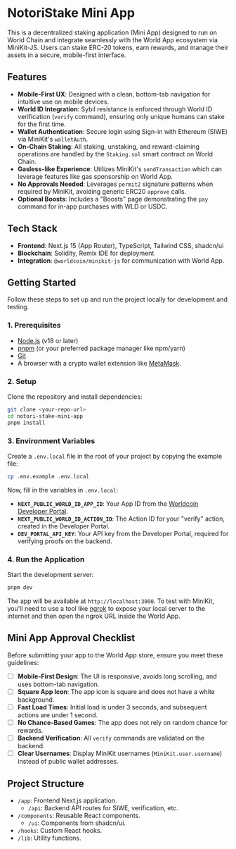 # NotoriStake Mini App

This is a decentralized staking application (Mini App) designed to run on World Chain and integrate seamlessly with the World App ecosystem via MiniKit-JS. Users can stake ERC-20 tokens, earn rewards, and manage their assets in a secure, mobile-first interface.

## Features

- **Mobile-First UX**: Designed with a clean, bottom-tab navigation for intuitive use on mobile devices.
- **World ID Integration**: Sybil resistance is enforced through World ID verification (`verify` command), ensuring only unique humans can stake for the first time.
- **Wallet Authentication**: Secure login using Sign-in with Ethereum (SIWE) via MiniKit's `walletAuth`.
- **On-Chain Staking**: All staking, unstaking, and reward-claiming operations are handled by the `Staking.sol` smart contract on World Chain.
- **Gasless-like Experience**: Utilizes MiniKit's `sendTransaction` which can leverage features like gas sponsorship on World App.
- **No Approvals Needed**: Leverages `permit2` signature patterns when required by MiniKit, avoiding generic ERC20 `approve` calls.
- **Optional Boosts**: Includes a "Boosts" page demonstrating the `pay` command for in-app purchases with WLD or USDC.

## Tech Stack

- **Frontend**: Next.js 15 (App Router), TypeScript, Tailwind CSS, shadcn/ui
- **Blockchain**: Solidity, Remix IDE for deployment
- **Integration**: `@worldcoin/minikit-js` for communication with World App.

## Getting Started

Follow these steps to set up and run the project locally for development and testing.

### 1. Prerequisites

- [Node.js](https://nodejs.org/en/) (v18 or later)
- [pnpm](https://pnpm.io/installation) (or your preferred package manager like npm/yarn)
- [Git](https://git-scm.com/)
- A browser with a crypto wallet extension like [MetaMask](https://metamask.io/).

### 2. Setup

Clone the repository and install dependencies:

```bash
git clone <your-repo-url>
cd notori-stake-mini-app
pnpm install
```

### 3. Environment Variables

Create a `.env.local` file in the root of your project by copying the example file:

```bash
cp .env.example .env.local
```

Now, fill in the variables in `.env.local`:

- **`NEXT_PUBLIC_WORLD_ID_APP_ID`**: Your App ID from the [Worldcoin Developer Portal](https://developer.worldcoin.org/).
- **`NEXT_PUBLIC_WORLD_ID_ACTION_ID`**: The Action ID for your "verify" action, created in the Developer Portal.
- **`DEV_PORTAL_API_KEY`**: Your API key from the Developer Portal, required for verifying proofs on the backend.


### 4. Run the Application

Start the development server:

```bash
pnpm dev
```

The app will be available at `http://localhost:3000`. To test with MiniKit, you'll need to use a tool like [ngrok](https://ngrok.com/) to expose your local server to the internet and then open the ngrok URL inside the World App.

## Mini App Approval Checklist

Before submitting your app to the World App store, ensure you meet these guidelines:

- [ ] **Mobile-First Design**: The UI is responsive, avoids long scrolling, and uses bottom-tab navigation.
- [ ] **Square App Icon**: The app icon is square and does not have a white background.
- [ ] **Fast Load Times**: Initial load is under 3 seconds, and subsequent actions are under 1 second.
- [ ] **No Chance-Based Games**: The app does not rely on random chance for rewards.
- [ ] **Backend Verification**: All `verify` commands are validated on the backend.
- [ ] **Clear Usernames**: Display MiniKit usernames (`MiniKit.user.username`) instead of public wallet addresses.

## Project Structure

-   `/app`: Frontend Next.js application.
    -   `/api`: Backend API routes for SIWE, verification, etc.
-   `/components`: Reusable React components.
    -   `/ui`: Components from shadcn/ui.
-   `/hooks`: Custom React hooks.
-   `/lib`: Utility functions.
